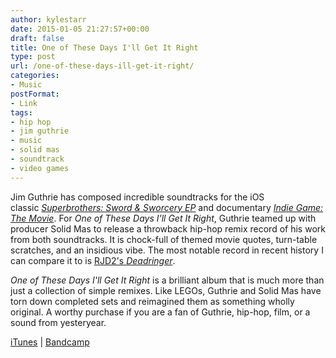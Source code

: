 ```yaml
---
author: kylestarr
date: 2015-01-05 21:27:57+00:00
draft: false
title: One of These Days I'll Get It Right
type: post
url: /one-of-these-days-ill-get-it-right/
categories:
- Music
postFormat:
- Link
tags:
- hip hop
- jim guthrie
- music
- solid mas
- soundtrack
- video games
---
```


[](https://www.zerocounts.net/wp-content/uploads/2015/01/a0736729161_10.jpg)

Jim Guthrie has composed incredible soundtracks for the iOS classic [_Superbrothers: Sword & Sworcery EP_](http://www.swordandsworcery.com) and documentary [_Indie Game: The Movie_](http://buy.indiegamethemovie.com). For _One of These Days I'll Get It Right_, Guthrie teamed up with producer Solid Mas to release a throwback hip-hop remix record of his work from both soundtracks. It is chock-full of themed movie quotes, turn-table scratches, and an insidious vibe. The most notable record in recent history I can compare it to is [RJD2's _Deadringer_](https://itun.es/us/37W-t).

_One of These Days I'll Get It Right_ is a brilliant album that is much more than just a collection of simple remixes. Like LEGOs, Guthrie and Solid Mas have torn down completed sets and reimagined them as something wholly original. A worthy purchase if you are a fan of Guthrie, hip-hop, film, or a sound from yesteryear.

[iTunes](https://itunes.apple.com/us/album/one-these-days-ill-get-it/id951794729) | [Bandcamp](http://jimguthrie.bandcamp.com/album/one-of-these-days-ill-get-it-right)

